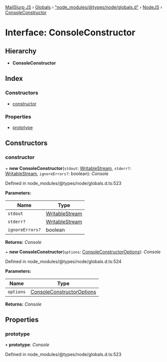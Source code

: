 [MailSlurp JS](../README.md) › [Globals](../globals.md) › ["node_modules/@types/node/globals.d"](../modules/_node_modules__types_node_globals_d_.md) › [NodeJS](../modules/_node_modules__types_node_globals_d_.nodejs.md) › [ConsoleConstructor](_node_modules__types_node_globals_d_.nodejs.consoleconstructor.md)

# Interface: ConsoleConstructor

## Hierarchy

* **ConsoleConstructor**

## Index

### Constructors

* [constructor](_node_modules__types_node_globals_d_.nodejs.consoleconstructor.md#constructor)

### Properties

* [prototype](_node_modules__types_node_globals_d_.nodejs.consoleconstructor.md#prototype)

## Constructors

###  constructor

\+ **new ConsoleConstructor**(`stdout`: [WritableStream](_node_modules__types_node_globals_d_.nodejs.writablestream.md), `stderr?`: [WritableStream](_node_modules__types_node_globals_d_.nodejs.writablestream.md), `ignoreErrors?`: boolean): *Console*

Defined in node_modules/@types/node/globals.d.ts:523

**Parameters:**

Name | Type |
------ | ------ |
`stdout` | [WritableStream](_node_modules__types_node_globals_d_.nodejs.writablestream.md) |
`stderr?` | [WritableStream](_node_modules__types_node_globals_d_.nodejs.writablestream.md) |
`ignoreErrors?` | boolean |

**Returns:** *Console*

\+ **new ConsoleConstructor**(`options`: [ConsoleConstructorOptions](_node_modules__types_node_globals_d_.nodejs.consoleconstructoroptions.md)): *Console*

Defined in node_modules/@types/node/globals.d.ts:524

**Parameters:**

Name | Type |
------ | ------ |
`options` | [ConsoleConstructorOptions](_node_modules__types_node_globals_d_.nodejs.consoleconstructoroptions.md) |

**Returns:** *Console*

## Properties

###  prototype

• **prototype**: *Console*

Defined in node_modules/@types/node/globals.d.ts:523
